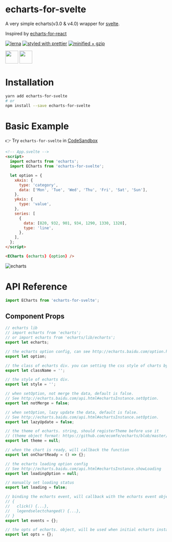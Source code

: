# echarts-for-svelte

A very simple echarts(v3.0 & v4.0) wrapper for [svelte](https://svelte.dev).

Inspired by [echarts-for-react](https://github.com/hustcc/echarts-for-react)

[![lerna](https://img.shields.io/badge/maintained%20with-lerna-cc00ff.svg)](https://lerna.js.org/)
[![styled with prettier](https://img.shields.io/badge/styled_with-prettier-ff69b4.svg)](https://github.com/prettier/prettier)
[![minified + gzip](https://badgen.net/bundlephobia/minzip/echarts-for-svelte)](https://bundlephobia.com/result?p=echarts-for-svelte)

<div>
  <img height="40" src="https://liyuanqiu.github.io/github-readme-assets/echarts-logo-dark.png">
  <img height="40" src="https://liyuanqiu.github.io/github-readme-assets/svelte-logo.svg">
</div>

# Installation

```bash
yarn add echarts-for-svelte
# or
npm install --save echarts-for-svelte
```

# Basic Example
👉 Try `echarts-for-svelte` in [CodeSandbox](https://codesandbox.io/s/nice-brattain-o5mik)
```html
<!-- App.svelte -->
<script>
  import echarts from 'echarts';
  import ECharts from 'echarts-for-svelte';

  let option = {
    xAxis: {
      type: 'category',
      data: ['Mon', 'Tue', 'Wed', 'Thu', 'Fri', 'Sat', 'Sun'],
    },
    yAxis: {
      type: 'value',
    },
    series: [
      {
        data: [820, 932, 901, 934, 1290, 1330, 1320],
        type: 'line',
      },
    ],
  };
</script>

<ECharts {echarts} {option} />
```
![echarts](https://liyuanqiu.github.io/github-readme-assets/echarts.png)

# API Reference

```javascript
import ECharts from 'echarts-for-svelte';
```

## Component Props

```javascript
// echarts lib
// import echarts from 'echarts';
// or import echarts from 'echarts/lib/echarts';
export let echarts;

// the echarts option config, can see http://echarts.baidu.com/option.html#title.
export let option;

// the class of echarts div. you can setting the css style of charts by class name.
export let className = '';

// the style of echarts div.
export let style = '';

// when setOption, not merge the data, default is false.
// See http://echarts.baidu.com/api.html#echartsInstance.setOption.
export let notMerge = false;

// when setOption, lazy update the data, default is false.
// See http://echarts.baidu.com/api.html#echartsInstance.setOption.
export let lazyUpdate = false;

// the theme of echarts. string, should registerTheme before use it
// (theme object format: https://github.com/ecomfe/echarts/blob/master/theme/dark.js).
export let theme = null;

// when the chart is ready, will callback the function
export let onChartReady = () => {};

// the echarts loading option config
// See http://echarts.baidu.com/api.html#echartsInstance.showLoading
export let loadingOption = null;

// manually set loading status
export let loading = false;

// binding the echarts event, will callback with the echarts event object as it's paramter.
// {
//   click() {...},
//   legendselectchanged() {...},
// }
export let events = {};

// the opts of echarts. object, will be used when initial echarts instance by echarts.init
export let opts = {};
```
